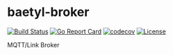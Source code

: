 baetyl-broker
========

[![Build Status](https://travis-ci.org/baetyl/baetyl-broker.svg?branch=master)](https://travis-ci.org/baetyl/baetyl-broker)
[![Go Report Card](https://goreportcard.com/badge/github.com/baetyl/baetyl-broker)](https://goreportcard.com/report/github.com/baetyl/baetyl-broker) 
[![codecov](https://codecov.io/gh/baetyl/baetyl-broker/branch/master/graph/badge.svg)](https://codecov.io/gh/baetyl/baetyl-broker)
[![License](https://img.shields.io/github/license/baetyl/baetyl-broker.svg)](./LICENSE)

MQTT/Link Broker

